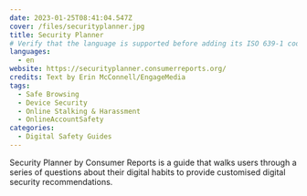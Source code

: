 ```yaml
---
date: 2023-01-25T08:41:04.547Z
cover: /files/securityplanner.jpg
title: Security Planner
# Verify that the language is supported before adding its ISO 639-1 code here. without the country code, i.e. ms instead of ms_MY.
languages:
  - en
website: https://securityplanner.consumerreports.org/
credits: Text by Erin McConnell/EngageMedia
tags:
  - Safe Browsing
  - Device Security
  - Online Stalking & Harassment
  - OnlineAccountSafety
categories:
  - Digital Safety Guides
---
```

Security Planner by Consumer Reports is a guide that walks users through a series of questions about their digital habits to provide customised digital security recommendations.